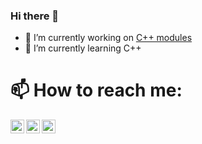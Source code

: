### Hi there 👋

- 🔭 I’m currently working on [C++ modules](https://github.com/proalmaz/CPP_Modules)
- 🌱 I’m currently learning C++
# 📫 How to reach me: 

[<img align="left" alt="chudopak | LinkedIn" width="22px" src="https://image.flaticon.com/icons/png/512/145/145807.png" />][linkedin]
[<img align="left" alt="chudopak | LinkedIn" width="22px" src="https://image.flaticon.com/icons/png/512/2111/2111646.png" />][telegram]
[<img align="left" alt="chudopak | LinkedIn" width="22px" src="https://static.tildacdn.com/tild3463-3135-4335-a266-316361343437/Untitled-1-01.png" />][hh]

[linkedin]: https://www.google.com
[telegram]: https://t.me/proalmaz
[hh]: https://kazan.hh.ru/

<!--
**proalmaz/proalmaz** is a ✨ _special_ ✨ repository because its `README.md` (this file) appears on your GitHub profile.

Here are some ideas to get you started:


- 👯 I’m looking to collaborate on ...
- 🤔 I’m looking for help with ...
- 💬 Ask me about ...
- 😄 Pronouns: ...
- ⚡ Fun fact: ...
-->
